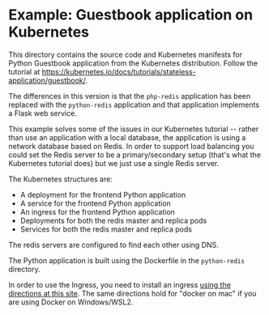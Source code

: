 # Example: Guestbook application on Kubernetes

This directory contains the source code and Kubernetes manifests for Python
Guestbook application from the Kubernetes distribution. Follow the tutorial at https://kubernetes.io/docs/tutorials/stateless-application/guestbook/.

The differences in this version is that the `php-redis` application has been replaced with the `python-redis` application and that application implements a Flask web service.

This example solves some of the issues in our Kubernetes tutorial -- rather than use an application with a local database, the application is using a network database based on Redis. In order to support load balancing you could set the Redis server to be a primary/secondary setup (that's what the Kubernetes tutorial does) but we just use a single Redis server.

The Kubernetes structures are:
* A deployment for the frontend Python application
* A service for the frontend Python application
* An ingress for the frontend Python application
* Deployments for both the redis master and replica pods
* Services for both the redis master and replica pods

The redis servers are configured to find each other using DNS.

The Python application is built using the Dockerfile in the `python-redis` directory.

In order to use the Ingress, you need to install an ingress [using the directions at this site](https://kubernetes.github.io/ingress-nginx/deploy/#docker-for-mac). The same directions hold for "docker on mac" if you are using Docker on Windows/WSL2.

